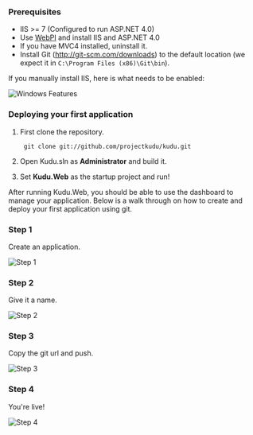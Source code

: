 ### Prerequisites
* IIS >= 7 (Configured to run ASP.NET 4.0)
* Use [WebPI](http://go.microsoft.com/fwlink/?LinkID=145505) and install IIS and ASP.NET 4.0
* If you have MVC4 installed, uninstall it.
* Install Git (http://git-scm.com/downloads) to the default location (we expect it in ```C:\Program Files (x86)\Git\bin```).

If you manually install IIS, here is what needs to be enabled:

![Windows Features](http://i.imgur.com/ZdFpz.png)


### Deploying your first application
1. First clone the repository.

        git clone git://github.com/projectkudu/kudu.git

3. Open Kudu.sln as **Administrator** and build it.

4. Set **Kudu.Web** as the startup project and run!

After running Kudu.Web, you should be able to use the dashboard to manage your application. Below is a walk through on how to create and deploy your first application using git.

### Step 1
Create an application.

![Step 1](http://i.imgur.com/pScf7.png)

### Step 2
Give it a name.

![Step 2](http://i.imgur.com/xebWn.png)

### Step 3
Copy the git url and push.

![Step 3](http://i.imgur.com/vsWqb.png)

### Step 4
You're live!

![Step 4](http://i.imgur.com/zN5lf.png)